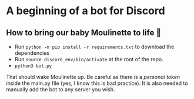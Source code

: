 # A beginning of a bot for Discord

## How to bring our baby Moulinette to life 🤖

* Run `python -m pip install -r requirements.txt` to download the dependencies
* Run `source discord_env/bin/activate` at the root of the repo.
* `python3 bot.py` 

That should wake Moulinette up. Be careful as there is a *personal token* inside the main.py file (yes, I know this is bad practice). It is also needed to manually add the bot to any server you wish. 
